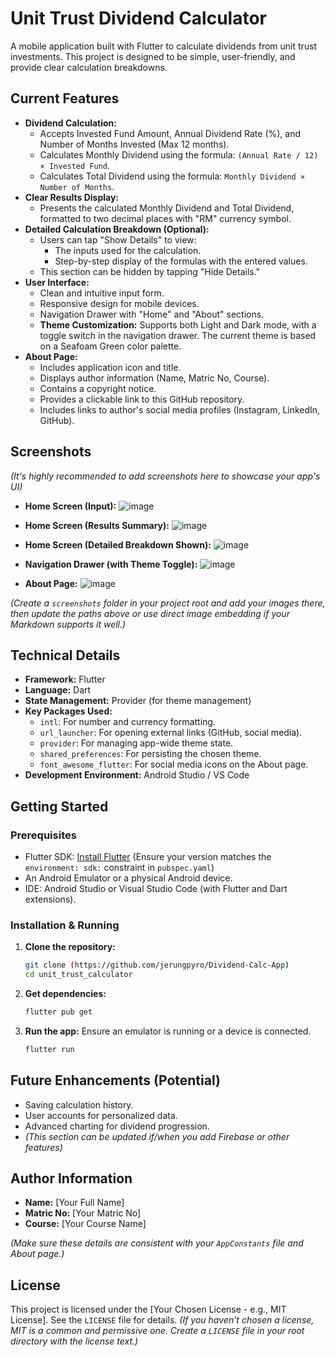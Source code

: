 # Unit Trust Dividend Calculator

A mobile application built with Flutter to calculate dividends from unit trust investments. This project is designed to be simple, user-friendly, and provide clear calculation breakdowns.

## Current Features

*   **Dividend Calculation:**
    *   Accepts Invested Fund Amount, Annual Dividend Rate (%), and Number of Months Invested (Max 12 months).
    *   Calculates Monthly Dividend using the formula: `(Annual Rate / 12) × Invested Fund`.
    *   Calculates Total Dividend using the formula: `Monthly Dividend × Number of Months`.
*   **Clear Results Display:**
    *   Presents the calculated Monthly Dividend and Total Dividend, formatted to two decimal places with "RM" currency symbol.
*   **Detailed Calculation Breakdown (Optional):**
    *   Users can tap "Show Details" to view:
        *   The inputs used for the calculation.
        *   Step-by-step display of the formulas with the entered values.
    *   This section can be hidden by tapping "Hide Details."
*   **User Interface:**
    *   Clean and intuitive input form.
    *   Responsive design for mobile devices.
    *   Navigation Drawer with "Home" and "About" sections.
    *   **Theme Customization:** Supports both Light and Dark mode, with a toggle switch in the navigation drawer. The current theme is based on a Seafoam Green color palette.
*   **About Page:**
    *   Includes application icon and title.
    *   Displays author information (Name, Matric No, Course).
    *   Contains a copyright notice.
    *   Provides a clickable link to this GitHub repository.
    *   Includes links to author's social media profiles (Instagram, LinkedIn, GitHub).

## Screenshots

*(It's highly recommended to add screenshots here to showcase your app's UI)*

*   **Home Screen (Input):**
    ![image](https://github.com/user-attachments/assets/29bbd10c-1a8c-4efc-aafd-b937e75fe9d1)

*   **Home Screen (Results Summary):**
    ![image](https://github.com/user-attachments/assets/c8ef2342-3037-462f-a5d0-ba228bb2b33d)

*   **Home Screen (Detailed Breakdown Shown):**
    ![image](https://github.com/user-attachments/assets/ef7f26ed-2473-414c-a1b8-6924632ce2d4)

*   **Navigation Drawer (with Theme Toggle):**
    ![image](https://github.com/user-attachments/assets/c3729771-ca74-40a6-8054-ab02c1489890)

*   **About Page:**
    ![image](https://github.com/user-attachments/assets/649e5cbd-1497-48aa-a755-4a23fd8ecc81)


*(Create a `screenshots` folder in your project root and add your images there, then update the paths above or use direct image embedding if your Markdown supports it well.)*

## Technical Details

*   **Framework:** Flutter
*   **Language:** Dart
*   **State Management:** Provider (for theme management)
*   **Key Packages Used:**
    *   `intl`: For number and currency formatting.
    *   `url_launcher`: For opening external links (GitHub, social media).
    *   `provider`: For managing app-wide theme state.
    *   `shared_preferences`: For persisting the chosen theme.
    *   `font_awesome_flutter`: For social media icons on the About page.
*   **Development Environment:** Android Studio / VS Code

## Getting Started

### Prerequisites

*   Flutter SDK: [Install Flutter](https://flutter.dev/docs/get-started/install) (Ensure your version matches the `environment: sdk:` constraint in `pubspec.yaml`)
*   An Android Emulator or a physical Android device.
*   IDE: Android Studio or Visual Studio Code (with Flutter and Dart extensions).

### Installation & Running

1.  **Clone the repository:**
    ```bash
    git clone (https://github.com/jerungpyro/Dividend-Calc-App)
    cd unit_trust_calculator 
    ```

2.  **Get dependencies:**
    ```bash
    flutter pub get
    ```

3.  **Run the app:**
    Ensure an emulator is running or a device is connected.
    ```bash
    flutter run
    ```

## Future Enhancements (Potential)

*   Saving calculation history.
*   User accounts for personalized data.
*   Advanced charting for dividend progression.
*   *(This section can be updated if/when you add Firebase or other features)*

## Author Information

*   **Name:** [Your Full Name]
*   **Matric No:** [Your Matric No]
*   **Course:** [Your Course Name]

*(Make sure these details are consistent with your `AppConstants` file and About page.)*

## License

This project is licensed under the [Your Chosen License - e.g., MIT License]. See the `LICENSE` file for details.
*(If you haven't chosen a license, MIT is a common and permissive one. Create a `LICENSE` file in your root directory with the license text.)*
